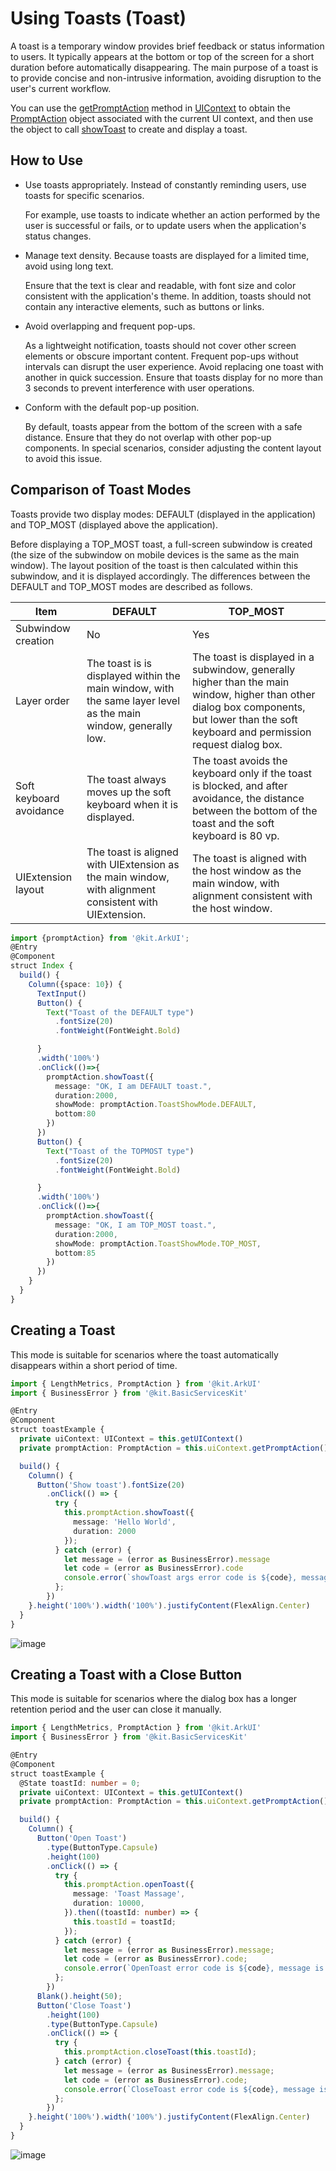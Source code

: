 # Using Toasts (Toast)

A toast is a temporary window provides brief feedback or status information to users. It typically appears at the bottom or top of the screen for a short duration before automatically disappearing. The main purpose of a toast is to provide concise and non-intrusive information, avoiding disruption to the user's current workflow.


You can use the [getPromptAction](../reference/apis-arkui/js-apis-arkui-UIContext.md#getpromptaction) method in [UIContext](../reference/apis-arkui/js-apis-arkui-UIContext.md#uicontext) to obtain the [PromptAction](../reference/apis-arkui/js-apis-arkui-UIContext.md#promptaction) object associated with the current UI context, and then use the object to call [showToast](../reference/apis-arkui/js-apis-arkui-UIContext.md#showtoast) to create and display a toast.

## How to Use

 - Use toasts appropriately. Instead of constantly reminding users, use toasts for specific scenarios.

    For example, use toasts to indicate whether an action performed by the user is successful or fails, or to update users when the application's status changes.

 - Manage text density. Because toasts are displayed for a limited time, avoid using long text.

   Ensure that the text is clear and readable, with font size and color consistent with the application's theme. In addition, toasts should not contain any interactive elements, such as buttons or links.

 - Avoid overlapping and frequent pop-ups.

   As a lightweight notification, toasts should not cover other screen elements or obscure important content. Frequent pop-ups without intervals can disrupt the user experience. Avoid replacing one toast with another in quick succession. Ensure that toasts display for no more than 3 seconds to prevent interference with user operations.

 - Conform with the default pop-up position.

   By default, toasts appear from the bottom of the screen with a safe distance. Ensure that they do not overlap with other pop-up components. In special scenarios, consider adjusting the content layout to avoid this issue.

## Comparison of Toast Modes

Toasts provide two display modes: DEFAULT (displayed in the application) and TOP\_MOST (displayed above the application).

Before displaying a TOP_MOST toast, a full-screen subwindow is created (the size of the subwindow on mobile devices is the same as the main window). The layout position of the toast is then calculated within this subwindow, and it is displayed accordingly. The differences between the DEFAULT and TOP_MOST modes are described as follows.

| Item| DEFAULT | TOP_MOST |
| --- | --- | --- |
| Subwindow creation | No| Yes|
| Layer order| The toast is is displayed within the main window, with the same layer level as the main window, generally low.| The toast is displayed in a subwindow, generally higher than the main window, higher than other dialog box components, but lower than the soft keyboard and permission request dialog box.|
| Soft keyboard avoidance| The toast always moves up the soft keyboard when it is displayed.| The toast avoids the keyboard only if the toast is blocked, and after avoidance, the distance between the bottom of the toast and the soft keyboard is 80 vp.|
| UIExtension layout| The toast is aligned with UIExtension as the main window, with alignment consistent with UIExtension.| The toast is aligned with the host window as the main window, with alignment consistent with the host window.|

```ts
import {promptAction} from '@kit.ArkUI';
@Entry
@Component
struct Index {
  build() {
    Column({space: 10}) {
      TextInput()
      Button() {
        Text("Toast of the DEFAULT type")
          .fontSize(20)
          .fontWeight(FontWeight.Bold)

      }
      .width('100%')
      .onClick(()=>{
        promptAction.showToast({
          message: "OK, I am DEFAULT toast.",
          duration:2000,
          showMode: promptAction.ToastShowMode.DEFAULT,
          bottom:80
        })
      })
      Button() {
        Text("Toast of the TOPMOST type")
          .fontSize(20)
          .fontWeight(FontWeight.Bold)

      }
      .width('100%')
      .onClick(()=>{
        promptAction.showToast({
          message: "OK, I am TOP_MOST toast.",
          duration:2000,
          showMode: promptAction.ToastShowMode.TOP_MOST,
          bottom:85
        })
      })
    }
  }
}
```

## Creating a Toast

This mode is suitable for scenarios where the toast automatically disappears within a short period of time.

```ts
import { LengthMetrics, PromptAction } from '@kit.ArkUI'
import { BusinessError } from '@kit.BasicServicesKit'

@Entry
@Component
struct toastExample {
  private uiContext: UIContext = this.getUIContext()
  private promptAction: PromptAction = this.uiContext.getPromptAction()

  build() {
    Column() {
      Button('Show toast').fontSize(20)
        .onClick(() => {
          try {
            this.promptAction.showToast({
              message: 'Hello World',
              duration: 2000
            });
          } catch (error) {
            let message = (error as BusinessError).message
            let code = (error as BusinessError).code
            console.error(`showToast args error code is ${code}, message is ${message}`);
          };
        })
    }.height('100%').width('100%').justifyContent(FlexAlign.Center)
  }
}
```

![image](figures/UIToast1.gif)

## Creating a Toast with a Close Button

This mode is suitable for scenarios where the dialog box has a longer retention period and the user can close it manually.

```ts
import { LengthMetrics, PromptAction } from '@kit.ArkUI'
import { BusinessError } from '@kit.BasicServicesKit'

@Entry
@Component
struct toastExample {
  @State toastId: number = 0;
  private uiContext: UIContext = this.getUIContext()
  private promptAction: PromptAction = this.uiContext.getPromptAction()

  build() {
    Column() {
      Button('Open Toast')
        .type(ButtonType.Capsule)
        .height(100)
        .onClick(() => {
          try {
            this.promptAction.openToast({
              message: 'Toast Massage',
              duration: 10000,
            }).then((toastId: number) => {
              this.toastId = toastId;
            });
          } catch (error) {
            let message = (error as BusinessError).message;
            let code = (error as BusinessError).code;
            console.error(`OpenToast error code is ${code}, message is ${message}`);
          };
        })
      Blank().height(50);
      Button('Close Toast')
        .height(100)
        .type(ButtonType.Capsule)
        .onClick(() => {
          try {
            this.promptAction.closeToast(this.toastId);
          } catch (error) {
            let message = (error as BusinessError).message;
            let code = (error as BusinessError).code;
            console.error(`CloseToast error code is ${code}, message is ${message}`);
          };
        })
    }.height('100%').width('100%').justifyContent(FlexAlign.Center)
  }
}
```

![image](figures/UIToast.gif)
